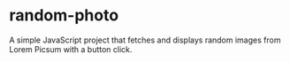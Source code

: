 # random-photo
A simple JavaScript project that fetches and displays random images from Lorem Picsum with a button click.
